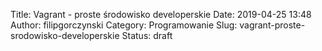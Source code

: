 Title: Vagrant - proste środowisko developerskie
Date: 2019-04-25 13:48
Author: filipgorczynski
Category: Programowanie
Slug: vagrant-proste-srodowisko-developerskie
Status: draft


